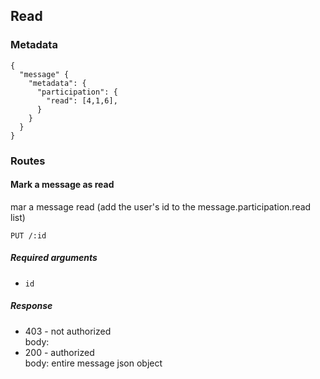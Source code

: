## Read

### Metadata

    {
      "message" {
        "metadata": {
          "participation": {
            "read": [4,1,6],
          }
        }
      }
    }

### Routes

#### Mark a message as read

mar a message read (add the user's id to the message.participation.read
list)

    PUT /:id

##### Required arguments

* `id`

##### Response

* 403 - not authorized  
  body: <blank>  
* 200 - authorized  
  body: entire message json object
